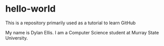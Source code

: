 # hello-world
This is a repository primarily used as a tutorial to learn GitHub

My name is Dylan Ellis. I am a Computer Science student at Murray State University. 
